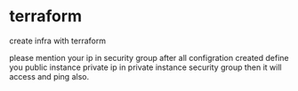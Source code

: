 # terraform
create infra with terraform

please mention your ip in security group
after all configration created define you public instance private ip in private instance security group then it will access and ping also.
